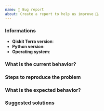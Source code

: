 ```yaml
---
name: 🐛 Bug report
about: Create a report to help us improve 🤔.
---
```


<!-- ⚠️ If you do not respect this template, your issue will be closed -->
<!-- ⚠️ Make sure to browse the opened and closed issues -->

### Informations

- **Qiskit Terra version**:
- **Python version**:
- **Operating system**:

### What is the current behavior?



### Steps to reproduce the problem



### What is the expected behavior?



### Suggested solutions



